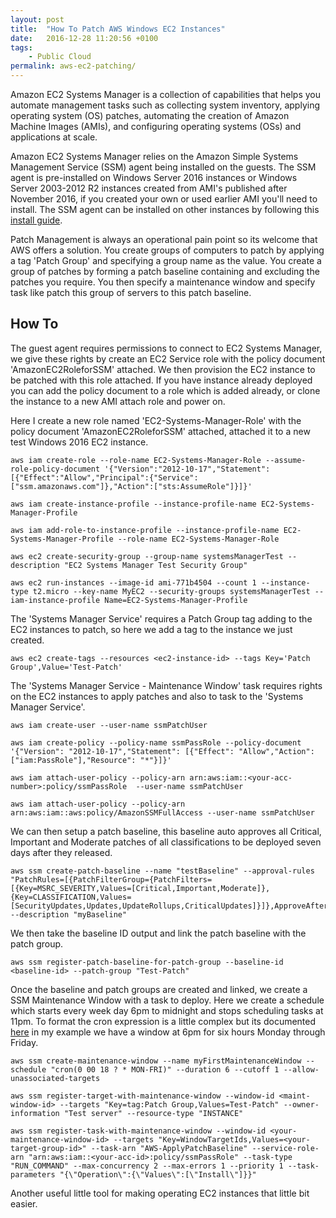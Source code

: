 ```yaml
---
layout: post
title:  "How To Patch AWS Windows EC2 Instances"
date:   2016-12-28 11:20:56 +0100
tags:
    - Public Cloud
permalink: aws-ec2-patching/
---
```

Amazon EC2 Systems Manager is a collection of capabilities that helps you automate management tasks such as collecting system inventory, applying operating system (OS) patches, automating the creation of Amazon Machine Images (AMIs), and configuring operating systems (OSs) and applications at scale.

Amazon EC2 Systems Manager relies on the Amazon Simple Systems Management Service (SSM) agent being installed on the guests. The SSM agent is pre-installed on Windows Server 2016 instances or Windows Server 2003-2012 R2 instances created from AMI's published after November 2016, if you created your own or used earlier AMI you'll need to install. The SSM agent can be installed on other instances by following this [install guide](http://docs.aws.amazon.com/AWSEC2/latest/WindowsGuide/sysman-install-ssm-win.html).

Patch Management is always an operational pain point so its welcome that AWS offers a solution. You create groups of computers to patch by applying a tag 'Patch Group' and specifying a group name as the value. You create a group of patches by forming a patch baseline containing and excluding the patches you require. You then specify a maintenance window and specify task like patch this group of servers to this patch baseline.

How To
------
The guest agent requires permissions to connect to EC2 Systems Manager, we give these rights by create an EC2 Service role with the policy document 'AmazonEC2RoleforSSM' attached. We then provision the EC2 instance to be patched with this role attached. If you have instance already deployed you can add the policy document to a role which is added already,  or clone the instance to a new AMI attach role and power on.

Here I create a new role named 'EC2-Systems-Manager-Role' with the policy document 'AmazonEC2RoleforSSM' attached, attached it to a new test Windows 2016 EC2 instance.

    aws iam create-role --role-name EC2-Systems-Manager-Role --assume-role-policy-document '{"Version":"2012-10-17","Statement":[{"Effect":"Allow","Principal":{"Service":["ssm.amazonaws.com"]},"Action":["sts:AssumeRole"]}]}'

    aws iam create-instance-profile --instance-profile-name EC2-Systems-Manager-Profile

    aws iam add-role-to-instance-profile --instance-profile-name EC2-Systems-Manager-Profile --role-name EC2-Systems-Manager-Role

    aws ec2 create-security-group --group-name systemsManagerTest --description "EC2 Systems Manager Test Security Group"
    
    aws ec2 run-instances --image-id ami-771b4504 --count 1 --instance-type t2.micro --key-name MyEC2 --security-groups systemsManagerTest --iam-instance-profile Name=EC2-Systems-Manager-Profile

The 'Systems Manager Service' requires a Patch Group tag adding to the EC2 instances to patch,  so here we add a tag to the instance we just created.

    aws ec2 create-tags --resources <ec2-instance-id> --tags Key='Patch Group',Value='Test-Patch'

The 'Systems Manager Service - Maintenance Window' task requires rights on the EC2 instances to apply patches and also to task to the 'Systems Manager Service'.

    aws iam create-user --user-name ssmPatchUser

    aws iam create-policy --policy-name ssmPassRole --policy-document '{"Version": "2012-10-17","Statement": [{"Effect": "Allow","Action": ["iam:PassRole"],"Resource": "*"}]}'

    aws iam attach-user-policy --policy-arn arn:aws:iam::<your-acc-number>:policy/ssmPassRole  --user-name ssmPatchUser

    aws iam attach-user-policy --policy-arn arn:aws:iam::aws:policy/AmazonSSMFullAccess --user-name ssmPatchUser

We can then setup a patch baseline, this baseline auto approves all Critical, Important and Moderate patches of all classifications to be deployed seven days after they released.

    aws ssm create-patch-baseline --name "testBaseline" --approval-rules "PatchRules=[{PatchFilterGroup={PatchFilters=[{Key=MSRC_SEVERITY,Values=[Critical,Important,Moderate]},{Key=CLASSIFICATION,Values=[SecurityUpdates,Updates,UpdateRollups,CriticalUpdates]}]},ApproveAfterDays=7}]" --description "myBaseline"

We then take the baseline ID output and link the patch baseline with the patch group.

    aws ssm register-patch-baseline-for-patch-group --baseline-id <baseline-id> --patch-group "Test-Patch"

Once the baseline and patch groups are created and linked,  we create a SSM Maintenance Window with a task to deploy.  Here we create a schedule which starts every week day 6pm to midnight and stops scheduling tasks at 11pm. To format the cron expression is a little complex but its documented [here](https://docs.aws.amazon.com/AWSEC2/latest/UserGuide/sysman-maintenance-cron.html?icmpid=docs_ec2_console) in my example we have a window at 6pm for six hours Monday through Friday.

    aws ssm create-maintenance-window --name myFirstMaintenanceWindow --schedule "cron(0 00 18 ? * MON-FRI)" --duration 6 --cutoff 1 --allow-unassociated-targets

    aws ssm register-target-with-maintenance-window --window-id <maint-window-id> --targets "Key=tag:Patch Group,Values=Test-Patch" --owner-information "Test server" --resource-type "INSTANCE" 

    aws ssm register-task-with-maintenance-window --window-id <your-maintenance-window-id> --targets "Key=WindowTargetIds,Values=<your-target-group-id>" --task-arn "AWS-ApplyPatchBaseline" --service-role-arn "arn:aws:iam::<your-acc-id>:policy/ssmPassRole" --task-type "RUN_COMMAND" --max-concurrency 2 --max-errors 1 --priority 1 --task-parameters "{\"Operation\":{\"Values\":[\"Install\"]}}"

Another useful little tool for making operating EC2 instances that little bit easier.

